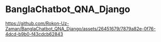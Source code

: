 # BanglaChatbot_QNA_Django




https://github.com/Rokon-Uz-Zaman/BanglaChatbot_QNA_Django/assets/26451679/7879a82e-0f76-4dcd-b9b0-f43cdcb62843

